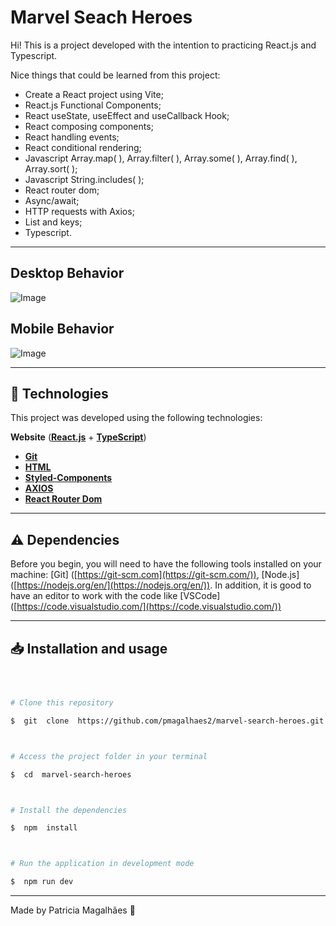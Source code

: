 # Marvel Seach Heroes

Hi! This is a project developed with the intention to practicing React.js and Typescript.

Nice things that could be learned from this project:

- Create a React project using Vite;
- React.js Functional Components;
- React useState, useEffect and useCallback Hook;
- React composing components;
- React handling events;
- React conditional rendering;
- Javascript Array.map( ), Array.filter( ), Array.some( ), Array.find( ), Array.sort( );
- Javascript String.includes( );
- React router dom;
- Async/await;
- HTTP requests with Axios;
- List and keys;
- Typescript.

---

## Desktop Behavior

![Image](https://raw.githubusercontent.com/pmagalhaes2/marvel-search-heroes/59119262d71f75a2fa78a75cf94a53cdd8cb0b18/public/gifs/desktop.gif)

## Mobile Behavior

![Image](https://raw.githubusercontent.com/pmagalhaes2/marvel-search-heroes/59119262d71f75a2fa78a75cf94a53cdd8cb0b18/public/gifs/mobile.gif)

---

## 🚀 Technologies

This project was developed using the following technologies:

**Website** (**[React.js](https://reactjs.org/)** + **[TypeScript](https://www.typescriptlang.org/)**)

- **[Git](https://git-scm.com/doc)**
- **[HTML](https://developer.mozilla.org/pt-BR/docs/Web/HTML)**
- **[Styled-Components](https://styled-components.com/)**
- **[AXIOS](https://axios-http.com/ptbr/docs/intro)**
- **[React Router Dom](https://github.com/ReactTraining/react-router/tree/master/packages/react-router-dom)**

---

## ⚠️ Dependencies

Before you begin, you will need to have the following tools installed on your machine: [Git] ([https://git-scm.com](https://git-scm.com/)), [Node.js] ([https://nodejs.org/en/](https://nodejs.org/en/)). In addition, it is good to have an editor to work with the code like [VSCode] ([https://code.visualstudio.com/](https://code.visualstudio.com/))

---

## 📥 Installation and usage

```bash



# Clone this repository

$  git  clone  https://github.com/pmagalhaes2/marvel-search-heroes.git



# Access the project folder in your terminal

$  cd  marvel-search-heroes



# Install the dependencies

$  npm  install



# Run the application in development mode

$  npm run dev

```

---

Made by Patricia Magalhães 💙

